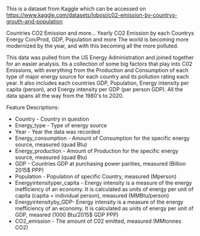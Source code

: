 This is a dataset from Kaggle which can be accessed on https://www.kaggle.com/datasets/lobosi/c02-emission-by-countrys-grouth-and-population

Countries CO2 Emission and more...
Yearly CO2 Emission by each Countrys Energy Con/Prod, GDP, Population and more
The world is becoming more modernized by the year, and with this becoming all the more polluted.

This data was pulled from the US Energy Administration and joined together for an easier analysis. Its a collection of some big factors that play into C02 Emissions, with everything from the Production and Consumption of each type of major energy source for each country and its pollution rating each year. It also includes each countries GDP, Population, Energy intensity per capita (person), and Energy intensity per GDP (per person GDP). All the data spans all the way from the 1980's to 2020.

Feature Descriptions:
- Country - Country in question
- Energy_type - Type of energy source
- Year - Year the data was recorded
- Energy_consumption - Amount of Consumption for the specific energy source, measured (quad Btu)
- Energy_production - Amount of Production for the specific energy source, measured (quad Btu)
- GDP - Countries GDP at purchasing power parities, measured (Billion 2015$ PPP)
- Population - Population of specific Country, measured (Mperson)
- Energyintensityper_capita - Energy intensity is a measure of the energy inefficiency of an economy. It is calculated as units of energy per unit of capita (capita = individual person), measured (MMBtu/person)
- Energyintensityby_GDP- Energy intensity is a measure of the energy inefficiency of an economy. It is calculated as units of energy per unit of GDP, measred (1000 Btu/2015$ GDP PPP)
- CO2_emission - The amount of C02 emitted, measured (MMtonnes CO2)
